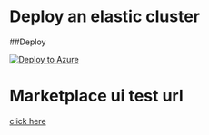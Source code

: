 # Deploy an elastic cluster


##Deploy

<a href="https://portal.azure.com/#create/Microsoft.Template/uri/https%3A%2F%2Fraw.githubusercontent.com%2FMpdreamz%2FARM-Templates%2Fmaster%2Felastic%2Fazuredeploy.json" target="_blank">
   <img alt="Deploy to Azure" src="http://azuredeploy.net/deploybutton.png"/>
</a>


# Marketplace ui test url

[click here](https://portal.azure.com/?clientOptimizations=false#blade/Microsoft_Azure_Compute/CreateMultiVmWizardBlade/internal_bladeCallId/anything/internal_bladeCallerParams/{"initialData":{},"providerConfig":{"createUiDefinition":"https%3A%2F%2Fraw.githubusercontent.com%2FMpdreamz%2FARM-Templates%2Fmaster%2Felastic%2FcreateUiDefinition.json"}})

